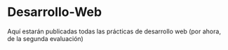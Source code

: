 # Desarrollo-Web
Aquí estarán publicadas todas las prácticas de desarrollo web (por ahora, de la segunda evaluación)
